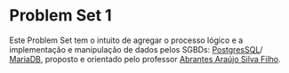 # Problem Set 1
 Este Problem Set tem o intuito de agregar o processo lógico e a implementação e manipulação de dados pelos SGBDs: [PostgresSQL](https://www.postgresql.org)/ [MariaDB](https://mariadb.org), proposto e orientado pelo professor [Abrantes Araújo Silva Filho](https://www.abrantes.pro.br).
 
 
